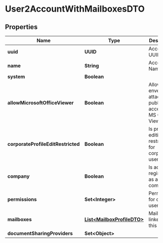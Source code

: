 

# User2AccountWithMailboxesDTO


## Properties

| Name | Type | Description | Notes |
|------------ | ------------- | ------------- | -------------|
|**uuid** | **UUID** | Account UUID |  [optional] |
|**name** | **String** | Account Name |  [optional] |
|**system** | **Boolean** |  |  [optional] |
|**allowMicrosoftOfficeViewer** | **Boolean** | Allow envelope attachments public access for MS Office Viewer |  [optional] |
|**corporateProfileEditRestricted** | **Boolean** | Is profile editing restricted for corporate users? |  [optional] |
|**company** | **Boolean** | Is account registered as a company? |  [optional] |
|**permissions** | **Set&lt;Integer&gt;** | Permissions for current user |  [optional] |
|**mailboxes** | [**List&lt;MailboxProfileDTO&gt;**](MailboxProfileDTO.md) | Mailboxes linked to this account |  [optional] |
|**documentSharingProviders** | **Set&lt;Object&gt;** |  |  [optional] |



